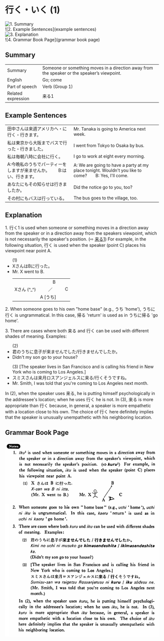# 行く・いく (1)

![1. Summary](summary)<br>
![2. Example Sentences](example sentences)<br>
![3. Explanation](explanation)<br>
![4. Grammar Book Page](grammar book page)<br>


## Summary

<table><tr>   <td>Summary</td>   <td>Someone or something moves in a direction away from the speaker or the speaker’s viewpoint.</td></tr><tr>   <td>English</td>   <td>Go; come</td></tr><tr>   <td>Part of speech</td>   <td>Verb (Group 1)</td></tr><tr>   <td>Related expression</td>   <td>来る1</td></tr></table>

## Example Sentences

<table><tr>   <td>田中さんは来週アメリカへ・に行く・行きます。</td>   <td>Mr. Tanaka is going to America next week.</td></tr><tr>   <td>私は東京から大阪までバスで行った・行きました。</td>   <td>I went from Tokyo to Osaka by bus.</td></tr><tr>   <td>私は毎朝八時に会社に行く。</td>   <td>I go to work at eight every morning.</td></tr><tr>   <td>A:今晩私のうちでパーティーをしますが来ませんか。  B:はい、行きます。</td>   <td>A: We are going to have a party at my place tonight. Wouldn't you like to come?&emsp;&emsp;B: Yes, I'll come.</td></tr><tr>   <td>あなたにもその知らせは行きましたか。</td>   <td>Did the notice go to you, too?</td></tr><tr>   <td>その村にもバスは行っている。</td>   <td>The bus goes to the village, too.</td></tr></table>

## Explanation

<p> 1. <span class="cloze">行く</span>1 is used when someone or something moves in a direction away from the speaker or in a direction away from the speakers viewpoint, which is not necessarily the speaker's position. (⇨ <a href="#㊦ 来る・くる (1)">来る1</a>) For example, in the following situation, <span class="cloze">行く</span> is used when the speaker (point C) places his viewpoint near point A.</p>  <ul>(1) <li>XさんはBに<span class="cloze">行った</span>。</li> <li>Mr. X went to B.</li>   <table class="table"> <tbody> <tr class="tr"> <td class="td"></td> <td class="td">&nbsp;&nbsp;&nbsp;&nbsp;&nbsp;&nbsp;&nbsp;&nbsp;&nbsp;&nbsp;&nbspB</td> <td class="td"></td> </tr> <tr class="tr"> <td class="td">Xさん (^_^)</td> <td class="td">&nbsp;&nbsp;&nbsp;&nbsp;&nbsp;&nbsp;&nbsp／</td> <td class="td">&nbsp;&nbsp;&nbsp;&nbsp;C</td> </tr> <tr class="tr"> <td class="td"></td> <td class="td">A [うち]</td> <td class="td"></td> </tr> </tbody> </table> </ul>  <p>2. When someone goes to his own "home base" (e.g., うち 'home'), うちに<span class="cloze">行く</span> is ungrammatical. In this case, 帰る 'return' is used as in うちに帰る 'go home'.</p>  <p>3. There are cases where both 来る and <span class="cloze">行く</span> can be used with different shades of meaning. Examples:</p>  <ul>(2) <li>君のうちに息子が来ませんでした/<span class="cloze">行きませんでした</span>か。</li> <li>Didn't my son go to your house?</li> </ul>  <ul>(3) [The speaker lives in San Francisco and is calling his friend in New York who is coming to Los Angeles.] <li>スミスさんは来月ロスアンジェルスに来る/<span class="cloze">行く</span>そうですね。</li> <li>Mr. Smith, I was told that you're coming to Los Angeles next month.</li> </ul>  <p>In (2), when the speaker uses 来る, he is putting himself psychologically in the addressee's location; when he uses <span class="cloze">行く</span> he is not. In (3), 来る is more appropriate than <span class="cloze">行く</span> because, in general, a speaker is more empathetic with a location close to his own. The choice of <span class="cloze">行く</span> here definitely implies that the speaker is unusually unempathetic with his neighboring location.</p>

## Grammar Book Page

![](../img/Basic行く.png)


